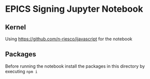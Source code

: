 # EPICS Signing Jupyter Notebook

## Kernel

Using https://github.com/n-riesco/ijavascript for the notebook

## Packages

Before running the notebook install the packages in this directory by executing `npm i`
